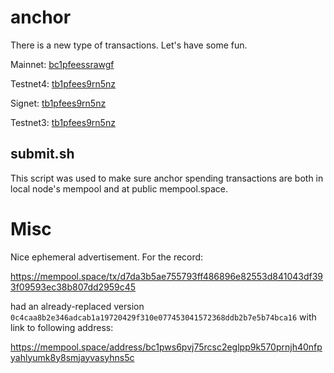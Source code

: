 # anchor

There is a new type of transactions. Let's have some fun.

Mainnet: [bc1pfeessrawgf](https://mempool.space/address/bc1pfeessrawgf)

Testnet4: [tb1pfees9rn5nz](https://mempool.space/testnet4/address/tb1pfees9rn5nz)

Signet: [tb1pfees9rn5nz](https://mempool.space/signet/address/tb1pfees9rn5nz)

Testnet3: [tb1pfees9rn5nz](https://mempool.space/testnet/address/tb1pfees9rn5nz)

## submit.sh

This script was used to make sure anchor spending transactions
are both in local node's mempool and at public mempool.space.

# Misc

Nice ephemeral advertisement. For the record:

https://mempool.space/tx/d7da3b5ae755793ff486896e82553d841043df393f09593ec38b807dd2959c45

had an already-replaced version
`0c4caa8b2e346adcab1a19720429f310e077453041572368ddb2b7e5b74bca16`
with link to following address:

https://mempool.space/address/bc1pws6pvj75rcsc2eglpp9k570prnjh40nfpyahlyumk8y8smjayvasyhns5c
